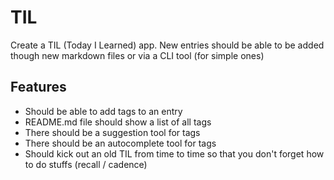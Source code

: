# TIL

Create a TIL (Today I Learned) app. New entries should be able to be added though new markdown files or via a CLI tool (for simple ones)

## Features

- Should be able to add tags to an entry
- README.md file should show a list of all tags
- There should be a suggestion tool for tags
- There should be an autocomplete tool for tags
- Should kick out an old TIL from time to time so that you don't forget how to do stuffs (recall / cadence)
